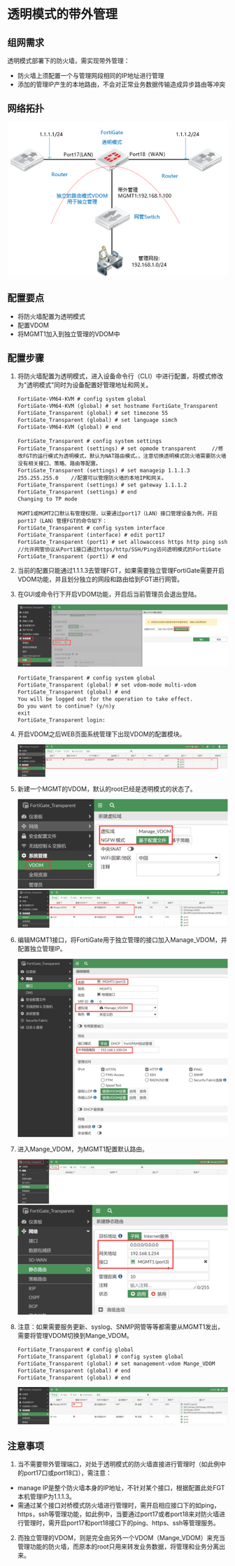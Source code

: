 # 透明模式的带外管理

## 组网需求

透明模式部署下的防火墙，需实现带外管理：

- 防火墙上须配置一个与管理网段相同的IP地址进行管理
- 添加的管理IP产生的本地路由，不会对正常业务数据传输造成异步路由等冲突

## 网络拓扑

![image-20221114172306871](../../../images/image-20221114172306871.png)

## 配置要点

- 将防火墙配置为透明模式
- 配置VDOM
- 将MGMT1加入到独立管理的VDOM中

## 配置步骤

1. 将防火墙配置为透明模式，进入设备命令行（CLI）中进行配置，将模式修改为"透明模式"同时为设备配置好管理地址和网关。

   ```
   FortiGate-VM64-KVM # config system global
   FortiGate-VM64-KVM (global) # set hostname FortiGate_Transparent
   FortiGate_Transparent (global) # set timezone 55
   FortiGate_Transparent (global) # set language simch
   FortiGate-VM64-KVM (global) # end
   
   FortiGate_Transparent # config system settings
   FortiGate_Transparent (settings) # set opmode transparent     //修改FGT的运行模式为透明模式，默认为NAT路由模式。，注意切换透明模式防火墙需要防火墙没有相关接口、策略、路由等配置。
   FortiGate_Transparent (settings) # set manageip 1.1.1.3 255.255.255.0    //配置可以管理防火墙的本地IP和网关。
   FortiGate_Transparent (settings) # set gateway 1.1.1.2
   FortiGate_Transparent (settings) # end
   Changing to TP mode
   
   MGMT1或MGMT2口默认有管理权限，以要通过port17（LAN）接口管理设备为例，开启port17（LAN）管理FGT的命令如下：
   FortiGate_Transparent # config system interface
   FortiGate_Transparent (interface) # edit port17
   FortiGate_Transparent (port1) # set allowaccess https http ping ssh    //允许网管协议从Port1接口通过https/http/SSH/Ping访问透明模式的FortiGate
   FortiGate_Transparent (port1) # end
   ```

2. 当前的配置只能通过1.1.1.3去管理FGT，如果需要独立管理FortiGate需要开启VDOM功能，并且划分独立的网段和路由给到FGT进行网管。

3. 在GUI或命令行下开启VDOM功能，开启后当前管理员会退出登陆。

   <img src="../../../images/image-20221114173532655.png" alt="image-20221114173532655" style="zoom:50%;" />

   ```
   FortiGate_Transparent # config system global
   FortiGate_Transparent (global) # set vdom-mode multi-vdom
   FortiGate_Transparent (global) # end
   You will be logged out for the operation to take effect.
   Do you want to continue? (y/n)y
   exit
   FortiGate_Transparent login: 
   ```

4. 开启VDOM之后WEB页面系统管理下出现VDOM的配置模块。

   <img src="../../../images/image-20221114173930319.png" alt="image-20221114173930319" style="zoom:50%;" />

5. 新建一个MGMT的VDOM，默认的root已经是透明模式的状态了。

   <img src="../../../images/image-20221114175019232.png" alt="image-20221114175019232" style="zoom:50%;" />

   <img src="../../../images/image-20221114175052350.png" alt="image-20221114175052350" style="zoom:50%;" />

6. 编辑MGMT1接口，将FortiGate用于独立管理的接口加入Manage_VDOM，并配置独立管理IP。

   <img src="../../../images/image-20221114175431936.png" alt="image-20221114175431936" style="zoom:50%;" />

7. 进入Mange_VDOM，为MGMT1配置默认路由。

   <img src="../../../images/image-20221114175631485.png" alt="image-20221114175631485" style="zoom:50%;" />

   <img src="../../../images/image-20221114175709753.png" alt="image-20221114175709753" style="zoom:50%;" />

8. 注意：如果需要服务更新、syslog、SNMP网管等等都需要从MGMT1发出，需要将管理VDOM切换到Mange_VDOM。

   ```
   FortiGate_Transparent # config global
   FortiGate_Transparent (global) # config system global
   FortiGate_Transparent (global) # set management-vdom Mange_VDOM
   FortiGate_Transparent (global) # end
   FortiGate_Transparent (global) # end
   ```

   <img src="../../../images/image-20221114175920132.png" alt="image-20221114175920132" style="zoom:50%;" />

## 注意事项

1. 当不需要带外管理端口，对处于透明模式的防火墙直接进行管理时（如此例中的port17口或port18口），需注意：

- manage IP是整个防火墙本身的IP地址，不针对某个接口，根据配置此处FGT本机管理IP为1.1.1.3。
- 需通过某个接口对桥模式防火墙进行管理时，需开启相应接口下的如ping，https，ssh等管理功能，如此例中，当要通过port17或者port18来对防火墙进行管理时，需开启port17和port18接口下的ping、https、ssh等管理服务。

2. 而独立管理的VDOM，则是完全由另外一个VDOM（Mange_VDOM）来充当管理功能的防火墙，而原本的root只用来转发业务数据，将管理和业务分离出来。
